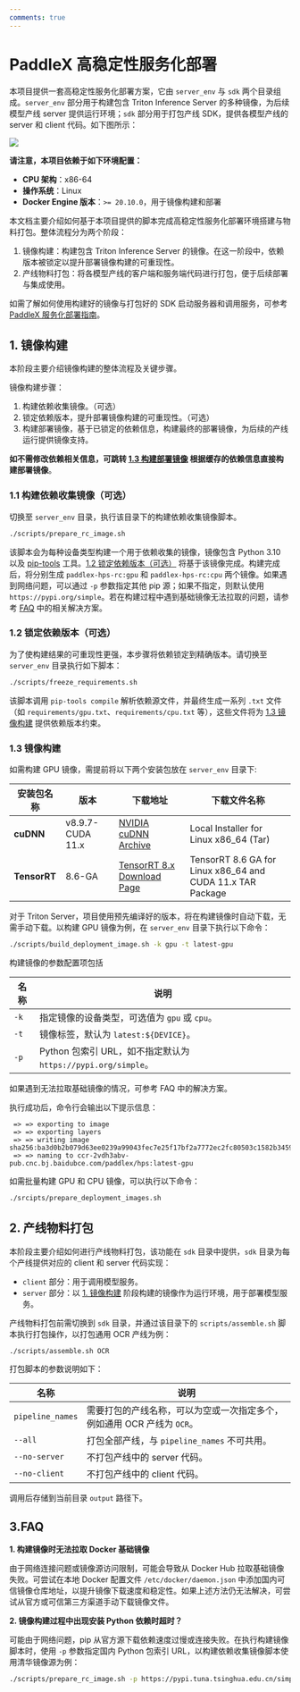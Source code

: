 ```yaml
---
comments: true
---
```


# PaddleX 高稳定性服务化部署

本项目提供一套高稳定性服务化部署方案，它由 `server_env` 与 `sdk` 两个目录组成。`server_env` 部分用于构建包含 Triton Inference Server 的多种镜像，为后续模型产线 server 提供运行环境；`sdk` 部分用于打包产线 SDK，提供各模型产线的 server 和 client 代码。如下图所示：

<img src="https://github.com/boomercat/PaddleX_doc_images/blob/main/images/hps/hps_workflow.png?raw=true" />

**请注意，本项目依赖于如下环境配置：**

- **CPU 架构**：x86-64
- **操作系统**：Linux
- **Docker Engine 版本**：`>= 20.10.0`，用于镜像构建和部署

本文档主要介绍如何基于本项目提供的脚本完成高稳定性服务化部署环境搭建与物料打包。整体流程分为两个阶段：

1. 镜像构建：构建包含 Triton Inference Server 的镜像。在这一阶段中，依赖版本被锁定以提升部署镜像构建的可重现性。
2. 产线物料打包：将各模型产线的客户端和服务端代码进行打包，便于后续部署与集成使用。

如需了解如何使用构建好的镜像与打包好的 SDK 启动服务器和调用服务，可参考 [PaddleX 服务化部署指南](https://paddlepaddle.github.io/PaddleX/latest/pipeline_deploy/serving.html)。

## 1. 镜像构建

本阶段主要介绍镜像构建的整体流程及关键步骤。

镜像构建步骤：

1. 构建依赖收集镜像。（可选）
2. 锁定依赖版本，提升部署镜像构建的可重现性。（可选）
3. 构建部署镜像，基于已锁定的依赖信息，构建最终的部署镜像，为后续的产线运行提供镜像支持。

**如不需修改依赖相关信息，可跳转 [1.3 构建部署镜像](./README.md#13-镜像构建) 根据缓存的依赖信息直接构建部署镜像**。

### 1.1 构建依赖收集镜像（可选）

切换至 `server_env` 目录，执行该目录下的构建依赖收集镜像脚本。

```bash
./scripts/prepare_rc_image.sh
```

该脚本会为每种设备类型构建一个用于依赖收集的镜像，镜像包含 Python 3.10 以及 [pip-tools](https://github.com/jazzband/pip-tools) 工具。[1.2 锁定依赖版本（可选）](./README.md#12-锁定依赖版本可选) 将基于该镜像完成。构建完成后，将分别生成 `paddlex-hps-rc:gpu` 和 `paddlex-hps-rc:cpu` 两个镜像。如果遇到网络问题，可以通过 `-p` 参数指定其他 pip 源；如果不指定，则默认使用 `https://pypi.org/simple`。若在构建过程中遇到基础镜像无法拉取的问题，请参考 [FAQ](./README.md#3faq) 中的相关解决方案。

### 1.2 锁定依赖版本（可选）

为了使构建结果的可重现性更强，本步骤将依赖锁定到精确版本。请切换至 `server_env` 目录执行如下脚本：

```bash
./scripts/freeze_requirements.sh
```

该脚本调用 `pip-tools compile` 解析依赖源文件，并最终生成一系列 `.txt` 文件（如 `requirements/gpu.txt`、`requirements/cpu.txt` 等），这些文件将为 [1.3 镜像构建](./README.md#13-镜像构建) 提供依赖版本约束。

### 1.3 镜像构建

如需构建 GPU 镜像，需提前将以下两个安装包放在 `server_env` 目录下:

<table>
  <thead>
    <tr>
      <th>安装包名称</th>
      <th>版本</th>
      <th>下载地址</th>
      <th>下载文件名称</th>
    </tr>
  </thead>
  <tbody>
    <tr>
      <td><strong>cuDNN</strong></td>
      <td>v8.9.7-CUDA 11.x</td>
      <td><a href="https://developer.nvidia.cn/rdp/cudnn-archive">NVIDIA cuDNN Archive</a></td>
      <td>Local Installer for Linux x86_64 (Tar)</td>
    </tr>
    <tr>
      <td><strong>TensorRT</strong></td>
      <td>8.6-GA</td>
      <td><a href="https://developer.nvidia.com/nvidia-tensorrt-8x-download">TensorRT 8.x Download Page</a></td>
      <td>TensorRT 8.6 GA for Linux x86_64 and CUDA 11.x TAR Package</td>
    </tr>
  </tbody>
</table>

对于 Triton Server，项目使用预先编译好的版本，将在构建镜像时自动下载，无需手动下载。以构建 GPU 镜像为例，在 `server_env` 目录下执行以下命令：

```bash
./scripts/build_deployment_image.sh -k gpu -t latest-gpu
```

构建镜像的参数配置项包括

<table>
<thead>
<tr>
<th>名称</th>
<th>说明</th>
</tr>
</thead>
<tbody>
<tr>
<td><code>-k</code></td>
<td>指定镜像的设备类型，可选值为 <code>gpu</code> 或 <code>cpu</code>。</td>
</tr>
<tr>
<td><code>-t</code></td>
<td>镜像标签，默认为 <code>latest:${DEVICE}</code>。</td>
</tr>
<tr>
<td><code>-p</code></td>
<td>Python 包索引 URL，如不指定默认为 <code>https://pypi.org/simple</code>。</td>
</tr>
</tbody>
</table>

如果遇到无法拉取基础镜像的情况，可参考 FAQ 中的解决方案。

执行成功后，命令行会输出以下提示信息：

```text
 => => exporting to image
 => => exporting layers
 => => writing image  sha256:ba3d0b2b079d63ee0239a99043fec7e25f17bf2a7772ec2fc80503c1582b3459
 => => naming to ccr-2vdh3abv-pub.cnc.bj.baidubce.com/paddlex/hps:latest-gpu
```

如需批量构建 GPU 和 CPU 镜像，可以执行以下命令：

```bash
./srcipts/prepare_deployment_images.sh
```

## 2. 产线物料打包

本阶段主要介绍如何进行产线物料打包，该功能在 `sdk` 目录中提供，`sdk` 目录为每个产线提供对应的 client 和 server 代码实现：

- `client` 部分：用于调用模型服务。
- `server` 部分：以 [1. 镜像构建](#1-镜像构建) 阶段构建的镜像作为运行环境，用于部署模型服务。

产线物料打包前需切换到 `sdk` 目录，并通过该目录下的 `scripts/assemble.sh` 脚本执行打包操作，以打包通用 OCR 产线为例：

```bash
./scripts/assemble.sh OCR
```

打包脚本的参数说明如下：

<table>
<thead>
<tr>
<th>名称</th>
<th>说明</th>
</tr>
</thead>
<tbody>
<tr>
<td><code>pipeline_names</code></td>
<td>需要打包的产线名称，可以为空或一次指定多个，例如通用 OCR 产线为 <code>OCR</code>。</td>
</tr>
<tr>
<td><code>--all</code></td>
<td>打包全部产线，与 <code>pipeline_names</code> 不可共用。</td>
</tr>
<tr>
<td><code>--no-server</code></td>
<td>不打包产线中的 server 代码。</td>
</tr>
<tr>
<td><code>--no-client</code></td>
<td>不打包产线中的 client 代码。</td>
</tr>
</tbody>
</table>

调用后存储到当前目录 `output` 路径下。

## 3.FAQ

**1. 构建镜像时无法拉取 Docker 基础镜像**

由于网络连接问题或镜像源访问限制，可能会导致从 Docker Hub 拉取基础镜像失败。可尝试在本地 Docker 配置文件 `/etc/docker/daemon.json` 中添加国内可信镜像仓库地址，以提升镜像下载速度和稳定性。如果上述方法仍无法解决，可尝试从官方或可信第三方渠道手动下载镜像文件。


**2. 镜像构建过程中出现安装 Python 依赖时超时？**

可能由于网络问题，pip 从官方源下载依赖速度过慢或连接失败。在执行构建镜像脚本时，使用 `-p` 参数指定国内 Python 包索引 URL，以构建依赖收集镜像脚本使用清华镜像源为例：

```bash
./scripts/prepare_rc_image.sh -p https://pypi.tuna.tsinghua.edu.cn/simple
```
